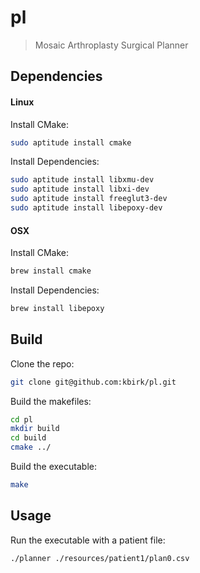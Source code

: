 # pl

> Mosaic Arthroplasty Surgical Planner

## Dependencies

#### Linux

Install CMake:

```bash
sudo aptitude install cmake
```

Install Dependencies:

```bash
sudo aptitude install libxmu-dev
sudo aptitude install libxi-dev
sudo aptitude install freeglut3-dev
sudo aptitude install libepoxy-dev
```

#### OSX

Install CMake:

```bash
brew install cmake
```

Install Dependencies:

```bash
brew install libepoxy
```

## Build

Clone the repo:

```bash
git clone git@github.com:kbirk/pl.git
```

Build the makefiles:

```bash
cd pl
mkdir build
cd build
cmake ../
```

Build the executable:

```bash
make
```

## Usage

Run the executable with a patient file:

```bash
./planner ./resources/patient1/plan0.csv
```
